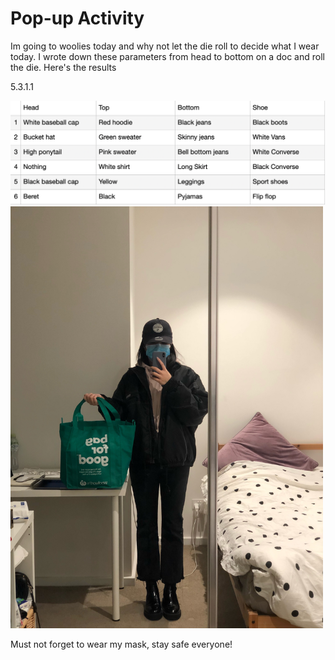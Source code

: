 # Pop-up Activity

Im going to woolies today and why not let the die roll to decide what I wear today. I wrote down these parameters from head to bottom on a doc and roll the die. Here's the results

5.3.1.1

![](images/ootdparameters.png)
<img src="images/ootd.jpg" width="500">

Must not forget to wear my mask, stay safe everyone!
